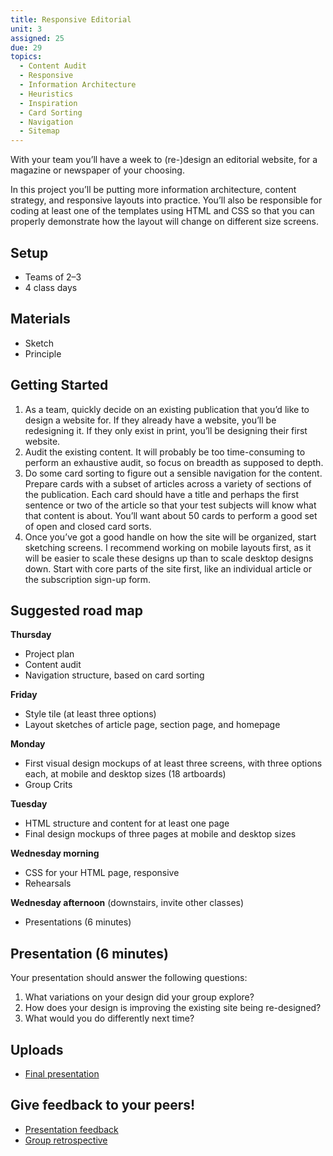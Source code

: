 ```yaml
---
title: Responsive Editorial
unit: 3
assigned: 25
due: 29
topics:
  - Content Audit
  - Responsive
  - Information Architecture
  - Heuristics
  - Inspiration
  - Card Sorting
  - Navigation
  - Sitemap
---
```

With your team you’ll have a week to (re-)design an editorial website, for a magazine or newspaper of your choosing.

In this project you’ll be putting more information architecture, content strategy, and responsive layouts into practice. You’ll also be responsible for coding at least one of the templates using HTML and CSS so that you can properly demonstrate how the layout will change on different size screens.

## Setup

* Teams of 2–3
* 4 class days

## Materials

* Sketch
* Principle

## Getting Started

1. As a team, quickly decide on an existing publication that you’d like to design a website for. If they already have a website, you’ll be redesigning it. If they only exist in print, you’ll be designing their first website.
2. Audit the existing content. It will probably be too time-consuming to perform an exhaustive audit, so focus on breadth as supposed to depth.
3. Do some card sorting to figure out a sensible navigation for the content. Prepare cards with a subset of articles across a variety of sections of the publication. Each card should have a title and perhaps the first sentence or two of the article so that your test subjects will know what that content is about. You’ll want about 50 cards to perform a good set of open and closed card sorts.
4. Once you’ve got a good handle on how the site will be organized, start sketching screens. I recommend working on mobile layouts first, as it will be easier to scale these designs up than to scale desktop designs down. Start with core parts of the site first, like an individual article or the subscription sign-up form.

## Suggested road map

**Thursday**

* Project plan
* Content audit
* Navigation structure, based on card sorting

**Friday**

* Style tile (at least three options)
* Layout sketches of article page, section page, and homepage

**Monday**

* First visual design mockups of at least three screens, with three options each, at mobile and desktop sizes (18 artboards)
* Group Crits

**Tuesday**

* HTML structure and content for at least one page
* Final design mockups of three pages at mobile and desktop sizes

**Wednesday morning**

* CSS for your HTML page, responsive
* Rehearsals

**Wednesday afternoon** (downstairs, invite other classes)

* Presentations (6 minutes)

## Presentation (6 minutes)

Your presentation should answer the following questions:

1. What variations on your design did your group explore?
2. How does your design is improving the existing site being re-designed?
3. What would you do differently next time?

## Uploads

* [Final presentation](https://drive.google.com/drive/folders/17FpGaJx_YLLI0tt1PKkij1MSVmO0SikL)

## [](https://drive.google.com/drive/folders/17FpGaJx_YLLI0tt1PKkij1MSVmO0SikL)Give feedback to your peers!

* [Presentation feedback](https://drive.google.com/drive/folders/1viyBPTYrUPtWqRuzGGM9EZ16pSK53PO1)
* [Group retrospective](https://drive.google.com/drive/folders/1tlxw6iBfKunzOItsR_Bc-OT1Fw7oEL4t)
